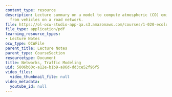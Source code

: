 ```yaml
---
content_type: resource
description: Lecture summary on a model to compute atmospheric (CO) emissions rates
  from vehicles on a road network.
file: https://ol-ocw-studio-app-qa.s3.amazonaws.com/courses/1-020-ecology-ii-engineering-for-sustainability-spring-2008/5806b60ca12eb1b9a86ddd3ce52f96f5_lec6_7.pdf
file_type: application/pdf
learning_resource_types:
- Lecture Notes
ocw_type: OCWFile
parent_title: Lecture Notes
parent_type: CourseSection
resourcetype: Document
title: Networks, Traffic Modeling
uid: 5806b60c-a12e-b1b9-a86d-dd3ce52f96f5
video_files:
  video_thumbnail_file: null
video_metadata:
  youtube_id: null
---
```

